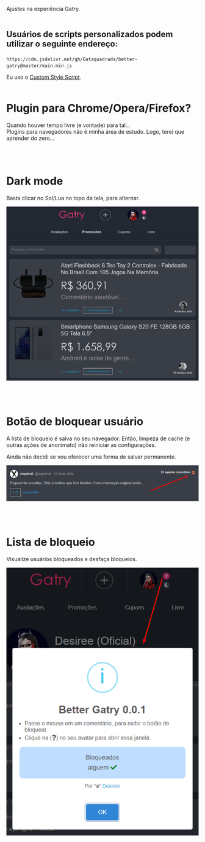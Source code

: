 Ajustes na experiência Gatry.
<br>
<br>

## Usuários de scripts personalizados podem utilizar o seguinte endereço:

`https://cdn.jsdelivr.net/gh/Gataquadrada/better-gatry@master/main.min.js`

Eu uso o [Custom Style Script](https://chrome.google.com/webstore/detail/custom-style-script/ecjfaoeopefafjpdgnfcjnhinpbldjij).
<br>
<br>

# Plugin para Chrome/Opera/Firefox?

Quando houver tempo livre (e vontade) para tal...  
Plugins para navegadores não é minha área de estudo. Logo, terei que aprender do zero...

<br>
<br>

# Dark mode

Basta clicar no Sol/Lua no topo da tela, para alternar.

![Screenshot_1.png](/screenshot_1.png)

<br> 
<br>

# Botão de bloquear usuário

A lista de bloqueio é salva no seu navegador. Então, limpeza de cache (e outras ações de anonimato) irão reiniciar as configurações.

Ainda não decidi se vou oferecer uma forma de salvar permanente.

![Screenshot_2.png](/screenshot_2.png)

<br> 
<br>

# Lista de bloqueio

Visualize usuários bloqueados e desfaça bloqueios.

![Screenshot_3.png](/screenshot_3.png)

